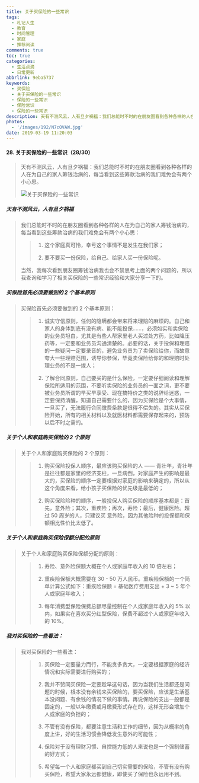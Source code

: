 ```yaml
---
title: 关于买保险的一些常识
tags:
  - 札记人生
  - 教育
  - 时间管理
  - 家庭
  - 推荐阅读
comments: true
toc: true
categories:
  - 生活点滴
  - 日常更新
abbrlink: 9eba5737
keywords:
  - 买保险
  - 关于买保险的一些常识
  - 保险的一些常识
  - 保险常识
  - 保险的一些常识
description: 天有不测风云，人有旦夕祸福：我们总能时不时的在朋友圈看到各种各样的人在为自己的家人筹钱治病的，每当看到这些筹款治病的我们难免会有两个小心思。
photos:
  - '/images/192/N7cOVAW.jpg'
date: 2019-03-19 11:20:03
---
```

<script type="text/javascript" src="/js/src/bai.js"></script>

#### 28. 关于买保险的一些常识（28/30）
> 天有不测风云，人有旦夕祸福：我们总能时不时的在朋友圈看到各种各样的人在为自己的家人筹钱治病的，每当看到这些筹款治病的我们难免会有两个小心思。
>
> ![关于买保险的一些常识](/images/192/fjJh7tI.png)

##### 天有不测风云，人有旦夕祸福
> 我们总能时不时的在朋友圈看到各种各样的人在为自己的家人筹钱治病的，每当看到这些筹款治病的我们难免会有两个小心思：
>
>> 1. 这个家庭真可怜，幸亏这个事情不是发生在我们家；
>>
>> 2. 要不要买一份保险，给自己、给家人买一份保险呢。
>
> 当然，我每次看到朋友圈筹钱治病我也会不禁思考上面的两个问题的，所以我查询和学习了相关买保险的一些常识经验和大家分享一下的。

##### 买保险首先必须要做到的 2 个基本原则
> 买保险首先必须要做到的 2 个基本原则：
>
>> 1. 诚实守信原则，任何的隐瞒都会带来将来理赔的麻烦的。自己和家人的身体到底有没有病、能不能投保……，必须如实和卖保险的业务员坦白，尤其是有些人帮家里老人买过处方药，比如降压药等，一定要和业务员沟通清楚的。必要的话，关于投保和理赔的一些疑问一定要录音的，避免业务员为了卖保险给你，而故意夸大一些理赔范围，诱导你参保，毕竟卖保险给你的和理赔时处理业务的不是一拨人；
>>
>> 2. 了解合同原则，自己要买的是什么保险，一定要仔细阅读和理解保险所适用的范围，不要听卖保险的业务员的一面之词，更不要被业务员所谓的早买早享受、现在搞特价之类的说辞给迷惑，一定要保持清醒，知道自己需要什么的，因为买保险是个大事情，一旦买了，无法履行合同缴费条款是很得不偿失的。其实从买保险开始，所有的相关材料以及就医材料都需要保存起来的，预防以后不时之需的。

##### 关于个人和家庭购买保险的 2 个原则
> 关于个人和家庭购买保险的 2 个原则：
>
>> 1. 购买保险投保人顺序，最应该购买保险的人 —— 青壮年，青壮年是往往都是家里的经济支柱，一旦病倒，对家庭产生的影响是最大的，买保险的顺序一定要根据对家庭的影响来确定的，所以从这个角度来看，给小孩子买保险的优先级是最低的；
>>
>> 2. 购买保险险种的顺序，一般投保人购买保险的顺序基本都是：首先，意外险；其次，重疾险；再次，寿险；最后，健康医险。超过 50 周岁的人，只建议买 意外险，因为其他险种的投保额和保额相比性价比太低了。

##### 关于个人和家庭购买保险保额分配的原则
> 关于个人和家庭购买保险保额分配的原则：
>
>> 1. 寿险、意外险保额大概在个人或家庭年收入的 10 倍左右；
>>
>> 2. 重疾险保额大概需要在 30 - 50 万人民币。重疾险保额的一个简单计算公式如下：重疾险保额 = 基础医疗费用支出 + 3 ~ 5 年个人或家庭年收入；
>>
>> 3. 每年消费型保险保费总额尽量控制在个人或家庭年收入的 5% 以内，如果实在喜欢买分红型保险，保费不超过个人或家庭年收入的 10%。

##### 我对买保险的一些看法：
> 我对买保险的一些看法：
>
>> 1. 买保险一定要量力而行，不能贪多贪大，一定要根据家庭的经济情况和实际需要进行购买的；
>>
>> 2. 我并不赞同买保险一定要趁早这句话，因为当我们生活都还是问题的时候，根本没有余钱来买保险的，要买保险，应该是生活基本没问题、有余钱的情况下做的事情。再说保险的支出一般都是固定的，一般以年缴费或月缴费形式存在的，这样无形会增加个人或家庭的负担的；
>>
>> 3. 不管有没有保险，都要注意生活和工作的细节，因为从概率的角度上讲，好的生活习惯会降低发生意外的可能性；
>>
>> 4. 保险对于没有理财习惯、自控能力低的人来说也是一个强制储蓄的好方式；
>>
>> 5. 希望每一个人和家庭都买到自己切实需要的保险，不管有没有购买保险，希望大家永远都健康，即使买了保险也永远用不到。
